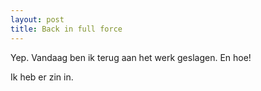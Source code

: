 ```yaml
---
layout: post
title: Back in full force
---
```

Yep. Vandaag ben ik terug aan het werk geslagen. En hoe!

Ik heb er zin in.